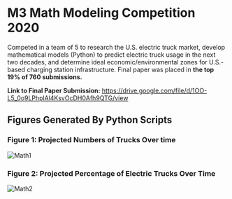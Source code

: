 # M3 Math Modeling Competition 2020
Competed in a team of 5 to research the U.S. electric truck market, develop mathematical models (Python) to predict electric truck usage in the next two decades, and determine ideal economic/environmental zones for U.S.-based charging station infrastructure. Final paper was placed in **the top 19% of 760 submissions.**

**Link to Final Paper Submission:** https://drive.google.com/file/d/1OO-L5_0o9LPhplAl4KsvOcDH0Afh9QTG/view


## Figures Generated By Python Scripts
### Figure 1: Projected Numbers of Trucks Over time
![Math1](https://user-images.githubusercontent.com/54038104/102020098-08867780-3d45-11eb-861a-9dcfe18cd535.PNG)

### Figure 2: Projected Percentage of Electric Trucks Over Time
![Math2](https://user-images.githubusercontent.com/54038104/102020099-08867780-3d45-11eb-8fb5-d1a3921f5628.PNG)
